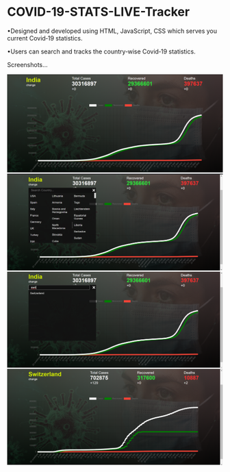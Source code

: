 # COVID-19-STATS-LIVE-Tracker


•Designed and developed using HTML, JavaScript, CSS which serves you current Covid‐19 statistics.

•Users can search and tracks the country‐wise Covid‐19 statistics.

Screenshots...

<img src="ScreenShots/ss1.png" width="700">
<img src="ScreenShots/ss2.png" width="700">
<img src="ScreenShots/ss3.png" width="700">
<img src="ScreenShots/ss4.png" width="700">
